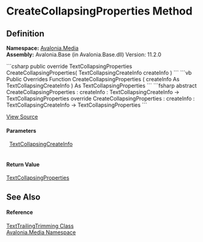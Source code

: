 # CreateCollapsingProperties Method




## Definition
**Namespace:** <a href="N_Avalonia_Media">Avalonia.Media</a>  
**Assembly:** Avalonia.Base (in Avalonia.Base.dll) Version: 11.2.0

<Tabs groupId="api-code-preview">
<TabItem value="csharp" label="C#">
```csharp
public override TextCollapsingProperties CreateCollapsingProperties(
	TextCollapsingCreateInfo createInfo
)
```
</TabItem>
<TabItem value="vb" label="VB">
```vb
Public Overrides Function CreateCollapsingProperties ( 
	createInfo As TextCollapsingCreateInfo
) As TextCollapsingProperties
```
</TabItem>
<TabItem value="fsharp" label="F#">
```fsharp
abstract CreateCollapsingProperties : 
        createInfo : TextCollapsingCreateInfo -> TextCollapsingProperties 
override CreateCollapsingProperties : 
        createInfo : TextCollapsingCreateInfo -> TextCollapsingProperties 
```
</TabItem>
</Tabs>



<a href="https://github.com/AvaloniaUI/Avalonia/tree/master/src/Avalonia.Base/Media/TextTrailingTrimming.cs#L18" title="View the source code">View Source</a>



#### Parameters
<dl><dt>  <a href="T_Avalonia_Media_TextCollapsingCreateInfo">TextCollapsingCreateInfo</a></dt><dd> </dd></dl>

#### Return Value
<a href="T_Avalonia_Media_TextFormatting_TextCollapsingProperties">TextCollapsingProperties</a>

## See Also


#### Reference
<a href="T_Avalonia_Media_TextTrailingTrimming">TextTrailingTrimming Class</a>  
<a href="N_Avalonia_Media">Avalonia.Media Namespace</a>  

